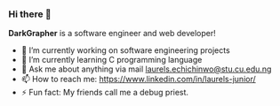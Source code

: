 ### Hi there 👋

**DarkGrapher** is a software engineer and web developer!

- 🔭 I’m currently working on software engineering projects
- 🌱 I’m currently learning C programming language
- 💬 Ask me about anything via mail laurels.echichinwo@stu.cu.edu.ng
- 📫 How to reach me: https://www.linkedin.com/in/laurels-junior/
- ⚡ Fun fact: My friends call me a debug priest.
